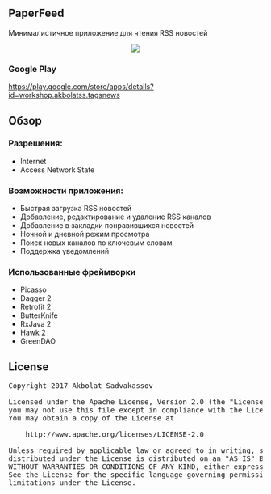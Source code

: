 ## PaperFeed ##
Минималистичное приложение для чтения RSS новостей

<p align="center">
  <img src="showcase/ShowcaseGif.gif" align="center">
 </p>

### Google Play ###
https://play.google.com/store/apps/details?id=workshop.akbolatss.tagsnews

<a name="overview" />

## Обзор ##

### Разрешения: ###

* Internet
* Access Network State

### Возможности приложения: ###

* Быстрая загрузка RSS новостей
* Добавление, редактирование и удаление RSS каналов
* Добавление в закладки понравившихся новостей
* Ночной и дневной режим просмотра
* Поиск новых каналов по ключевым словам
* Поддержка уведомлений

### Использованные фреймворки ###

* Picasso
* Dagger 2
* Retrofit 2
* ButterKnife
* RxJava 2
* Hawk 2
* GreenDAO

<a name="license" />

## License
<pre>
Copyright 2017 Akbolat Sadvakassov 

Licensed under the Apache License, Version 2.0 (the "License");
you may not use this file except in compliance with the License.
You may obtain a copy of the License at

    http://www.apache.org/licenses/LICENSE-2.0

Unless required by applicable law or agreed to in writing, software
distributed under the License is distributed on an "AS IS" BASIS,
WITHOUT WARRANTIES OR CONDITIONS OF ANY KIND, either express or implied.
See the License for the specific language governing permissions and
limitations under the License.
</pre>